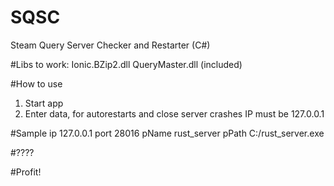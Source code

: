 # SQSC
Steam Query Server Checker and Restarter (C#)

#Libs to work:
Ionic.BZip2.dll
QueryMaster.dll
(included)

#How to use
1. Start app
2. Enter data, for autorestarts and close server crashes IP must be 127.0.0.1

#Sample
ip 127.0.0.1
port 28016
pName rust_server
pPath C:/rust_server.exe

#????

#Profit!

